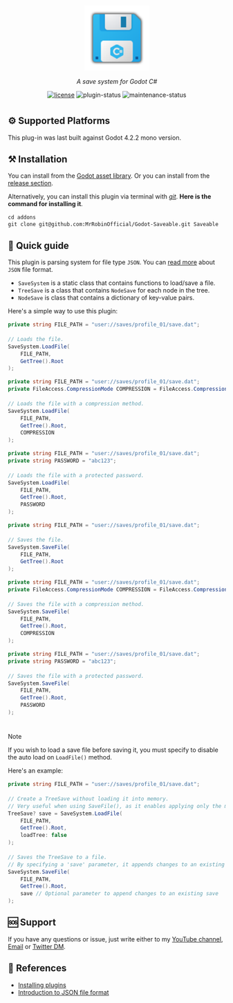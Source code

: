 <!-- markdownlint-disable-next-line -->
<p align="center">
  <a href="#" rel="noopener" target="_blank"><img width="150" src="./icon.png" alt="Icon"></a>
</p>

<div align="center">

*A save system for Godot C#*
  
[![license](https://img.shields.io/badge/license-MIT-blue.svg)](https://github.com/mrrobinofficial/unreal-iniparser/blob/HEAD/LICENSE.txt)
![plugin-status](https://img.shields.io/badge/plugin_status-ready_to_use-green)
![maintenance-status](https://img.shields.io/badge/maintenance-passively--maintained-yellowgreen.svg)

</div>

#

## ⚙️ Supported Platforms
This plug-in was last built against Godot 4.2.2 mono version.

## ⚒️ Installation

You can install from the <a href="#">Godot asset library</a>.
Or you can install from the <a href="https://github.com/MrRobinOfficial/Godot-Saveable/releases/latest">release section</a>.

Alternatively, you can install this plugin via terminal with [*git*](https://git-scm.com/). **Here is the command for installing it**.

```console
cd addons
git clone git@github.com:MrRobinOfficial/Godot-Saveable.git Saveable
```

## 📝 Quick guide

This plugin is parsing system for file type `JSON`. You can  <a href="https://en.wikipedia.org/wiki/JSON">read more</a> about `JSON` file format.

* `SaveSystem` is a static class that contains functions to load/save a file.
* `TreeSave` is a class that contains `NodeSave` for each node in the tree.
* `NodeSave` is class that contains a dictionary of key-value pairs.

Here's a simple way to use this plugin:

```csharp
private string FILE_PATH = "user://saves/profile_01/save.dat";

// Loads the file.
SaveSystem.LoadFile(
    FILE_PATH,
    GetTree().Root
);
```

```csharp
private string FILE_PATH = "user://saves/profile_01/save.dat";
private FileAccess.CompressionMode COMPRESSION = FileAccess.CompressionMode.Fastlz;

// Loads the file with a compression method.
SaveSystem.LoadFile(
    FILE_PATH,
    GetTree().Root,
    COMPRESSION
);
```

```csharp
private string FILE_PATH = "user://saves/profile_01/save.dat";
private string PASSWORD = "abc123";

// Loads the file with a protected password.
SaveSystem.LoadFile(
    FILE_PATH,
    GetTree().Root,
    PASSWORD
);
```

```csharp
private string FILE_PATH = "user://saves/profile_01/save.dat";

// Saves the file.
SaveSystem.SaveFile(
    FILE_PATH,
    GetTree().Root
);
```

```csharp
private string FILE_PATH = "user://saves/profile_01/save.dat";
private FileAccess.CompressionMode COMPRESSION = FileAccess.CompressionMode.Fastlz;

// Saves the file with a compression method.
SaveSystem.SaveFile(
    FILE_PATH,
    GetTree().Root,
    COMPRESSION
);
```

```csharp
private string FILE_PATH = "user://saves/profile_01/save.dat";
private string PASSWORD = "abc123";

// Saves the file with a protected password.
SaveSystem.SaveFile(
    FILE_PATH,
    GetTree().Root,
    PASSWORD
);
```

#

> [!NOTE]
> If you wish to load a save file before saving it, you must specify to disable the auto load on `LoadFile()` method.

Here's an example:

```csharp
private string FILE_PATH = "user://saves/profile_01/save.dat";

// Create a TreeSave without loading it into memory.
// Very useful when using SaveFile(), as it enables applying only the modifications made.
TreeSave? save = SaveSystem.LoadFile(
    FILE_PATH,
    GetTree().Root,
    loadTree: false
);

// Saves the TreeSave to a file.
// By specifying a 'save' parameter, it appends changes to an existing save.
SaveSystem.SaveFile(
    FILE_PATH,
    GetTree().Root,
    save // Optional parameter to append changes to an existing save
);
```

## 🆘 Support
If you have any questions or issue, just write either to my [YouTube channel](https://www.youtube.com/@mrrobinofficial), [Email](mailto:mrrobin123mail@gmail.com) or [Twitter DM](https://twitter.com/MrRobinOfficial).

## 🔗 References
- [Installing plugins](https://docs.godotengine.org/en/stable/tutorials/plugins/editor/installing_plugins.html)
- [Introduction to JSON file format](https://en.wikipedia.org/wiki/JSON)